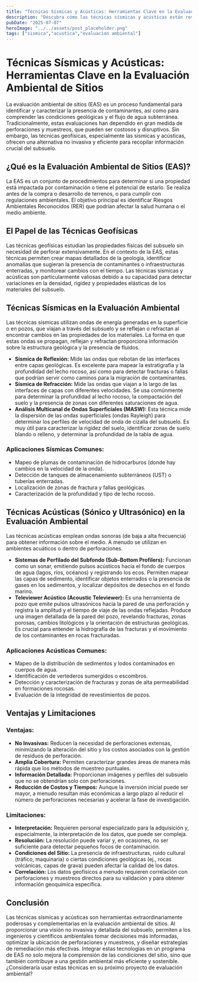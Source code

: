 ```yaml
---
title: "Técnicas Sísmicas y Acústicas: Herramientas Clave en la Evaluación Ambiental de Sitios"
description: "Descubra cómo las técnicas sísmicas y acústicas están revolucionando la evaluación ambiental de sitios. Aprenda sobre sus aplicaciones, ventajas y limitaciones para identificar y caracterizar contaminantes en el subsuelo de forma no invasiva y eficiente."
pubDate: "2025-07-07"
heroImage: "../../assets/post_placeholder.png"
tags: ["sismica","acustica","evaluacion ambiental"]
---
```



# Técnicas Sísmicas y Acústicas: Herramientas Clave en la Evaluación Ambiental de Sitios

La evaluación ambiental de sitios (EAS) es un proceso fundamental para identificar y caracterizar la presencia de contaminantes, así como para comprender las condiciones geológicas y el flujo de agua subterránea. Tradicionalmente, estas evaluaciones han dependido en gran medida de perforaciones y muestreos, que pueden ser costosos y disruptivos. Sin embargo, las técnicas geofísicas, especialmente las sísmicas y acústicas, ofrecen una alternativa no invasiva y eficiente para recopilar información crucial del subsuelo.

## ¿Qué es la Evaluación Ambiental de Sitios (EAS)?

La EAS es un conjunto de procedimientos para determinar si una propiedad está impactada por contaminación o tiene el potencial de estarlo. Se realiza antes de la compra o desarrollo de terrenos, o para cumplir con regulaciones ambientales. El objetivo principal es identificar Riesgos Ambientales Reconocidos (RER) que podrían afectar la salud humana o el medio ambiente.

## El Papel de las Técnicas Geofísicas

Las técnicas geofísicas estudian las propiedades físicas del subsuelo sin necesidad de perforar extensivamente. En el contexto de la EAS, estas técnicas permiten crear mapas detallados de la geología, identificar anomalías que sugieran la presencia de contaminantes o infraestructuras enterradas, y monitorear cambios con el tiempo. Las técnicas sísmicas y acústicas son particularmente valiosas debido a su capacidad para detectar variaciones en la densidad, rigidez y propiedades elásticas de los materiales del subsuelo.

## Técnicas Sísmicas en la Evaluación Ambiental

Las técnicas sísmicas utilizan ondas de energía generadas en la superficie o en pozos, que viajan a través del subsuelo y se reflejan o refractan al encontrar cambios en las propiedades de los materiales. La forma en que estas ondas se propagan, reflejan y refractan proporciona información sobre la estructura geológica y la presencia de fluidos.

*   **Sísmica de Reflexión:** Mide las ondas que rebotan de las interfaces entre capas geológicas. Es excelente para mapear la estratigrafía y la profundidad del lecho rocoso, así como para detectar fracturas o fallas que podrían servir como caminos para la migración de contaminantes.
*   **Sísmica de Refracción:** Mide las ondas que viajan a lo largo de las interfaces de capas con diferentes velocidades. Se usa comúnmente para determinar la profundidad al lecho rocoso, la compactación del suelo y la presencia de zonas con diferentes saturaciones de agua.
*   **Análisis Multicanal de Ondas Superficiales (MASW):** Esta técnica mide la dispersión de las ondas superficiales (ondas Rayleigh) para determinar los perfiles de velocidad de onda de cizalla del subsuelo. Es muy útil para caracterizar la rigidez del suelo, identificar zonas de suelo blando o relleno, y determinar la profundidad de la tabla de agua.

### Aplicaciones Sísmicas Comunes:

*   Mapeo de plumas de contaminación de hidrocarburos (donde hay cambios en la velocidad de la onda).
*   Detección de tanques de almacenamiento subterráneos (UST) o tuberías enterradas.
*   Localización de zonas de fractura y fallas geológicas.
*   Caracterización de la profundidad y tipo de lecho rocoso.

## Técnicas Acústicas (Sónico y Ultrasónico) en la Evaluación Ambiental

Las técnicas acústicas emplean ondas sonoras (de baja a alta frecuencia) para obtener información sobre el medio. A menudo se utilizan en ambientes acuáticos o dentro de perforaciones.

*   **Sistemas de Perfilado del Subfondo (Sub-Bottom Profilers):** Funcionan como un sonar, emitiendo pulsos acústicos hacia el fondo de cuerpos de agua (lagos, ríos, océanos) y registrando los ecos. Permiten mapear las capas de sedimento, identificar objetos enterrados o la presencia de gases en los sedimentos, y localizar depósitos de desechos en el fondo marino.
*   **Televiewer Acústico (Acoustic Televiewer):** Es una herramienta de pozo que emite pulsos ultrasónicos hacia la pared de una perforación y registra la amplitud y el tiempo de viaje de las ondas reflejadas. Produce una imagen detallada de la pared del pozo, revelando fracturas, zonas porosas, cambios litológicos y la orientación de estructuras geológicas. Es crucial para entender la hidrografía de las fracturas y el movimiento de los contaminantes en rocas fracturadas.

### Aplicaciones Acústicas Comunes:

*   Mapeo de la distribución de sedimentos y lodos contaminados en cuerpos de agua.
*   Identificación de vertederos sumergidos o escombros.
*   Detección y caracterización de fracturas y zonas de alta permeabilidad en formaciones rocosas.
*   Evaluación de la integridad de revestimientos de pozos.

## Ventajas y Limitaciones

### Ventajas:

*   **No Invasivas:** Reducen la necesidad de perforaciones extensas, minimizando la alteración del sitio y los costos asociados con la gestión de residuos de perforación.
*   **Amplia Cobertura:** Permiten caracterizar grandes áreas de manera más rápida que los métodos de muestreo puntuales.
*   **Información Detallada:** Proporcionan imágenes y perfiles del subsuelo que no se obtendrían solo con perforaciones.
*   **Reducción de Costos y Tiempos:** Aunque la inversión inicial puede ser mayor, a menudo resultan más económicas a largo plazo al reducir el número de perforaciones necesarias y acelerar la fase de investigación.

### Limitaciones:

*   **Interpretación:** Requieren personal especializado para la adquisición y, especialmente, la interpretación de los datos, que puede ser compleja.
*   **Resolución:** La resolución puede variar y, en ocasiones, no ser suficiente para detectar pequeños focos de contaminación.
*   **Condiciones del Sitio:** La presencia de infraestructuras, ruido cultural (tráfico, maquinaria) o ciertas condiciones geológicas (ej., rocas volcánicas, capas de grava) pueden afectar la calidad de los datos.
*   **Correlación:** Los datos geofísicos a menudo requieren correlación con perforaciones y muestreos directos para su validación y para obtener información geoquímica específica.

## Conclusión

Las técnicas sísmicas y acústicas son herramientas extraordinariamente poderosas y complementarias en la evaluación ambiental de sitios. Al proporcionar una visión no invasiva y detallada del subsuelo, permiten a los ingenieros y científicos ambientales tomar decisiones más informadas, optimizar la ubicación de perforaciones y muestreos, y diseñar estrategias de remediación más efectivas. Integrar estas tecnologías en un programa de EAS no solo mejora la comprensión de las condiciones del sitio, sino que también contribuye a una gestión ambiental más eficiente y sostenible. ¿Consideraría usar estas técnicas en su próximo proyecto de evaluación ambiental?
